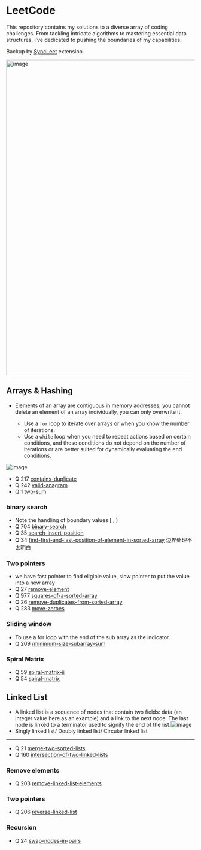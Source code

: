 # LeetCode

This repository contains my solutions to a diverse array of coding challenges. From tackling intricate algorithms to mastering essential data structures, I’ve dedicated to pushing the boundaries of my capabilities.

Backup by [SyncLeet](https://chromewebstore.google.com/detail/syncleet/maoikpiiondffkjfhjgdcfjklnmadhfk) extension.

<img width="840" alt="image" src="https://github.com/user-attachments/assets/e1380ad0-d590-4c1c-a106-ace7bb6b93c7" />



## Arrays & Hashing
- Elements of an array are contiguous in memory addresses; you cannot delete an element of an array individually, you can only overwrite it.


  - Use a `for` loop to iterate over arrays or when you know the number of iterations.
  - Use a `while` loop when you need to repeat actions based on certain conditions, and these conditions do not depend on the number of iterations or are better suited for dynamically evaluating the end conditions.
 
![image](https://github.com/user-attachments/assets/6754a108-3469-4e87-94a4-6c6898c78d65)

- Q 217 [contains-duplicate](https://leetcode.com/problems/contains-duplicate/description/)
- Q 242 [valid-anagram](https://leetcode.com/problems/valid-anagram/description/)
- Q 1 [two-sum](https://leetcode.com/problems/two-sum/description/)


### binary search
- Note the handling of boundary values [ , )
- Q 704 [binary-search](https://leetcode.com/problems/binary-search/description/)
- Q 35 [search-insert-position](https://leetcode.com/problems/search-insert-position/description/)
- Q 34 [find-first-and-last-position-of-element-in-sorted-array](https://leetcode.com/problems/find-first-and-last-position-of-element-in-sorted-array/description/) 边界处理不太明白

### Two pointers
- we have fast pointer to find eligible value, slow pointer to put the value into a new array
- Q 27 [remove-element](https://leetcode.com/problems/remove-element/description/)
- Q 977 [squares-of-a-sorted-array](https://leetcode.com/problems/squares-of-a-sorted-array/description/)
- Q 26 [remove-duplicates-from-sorted-array](https://leetcode.com/problems/remove-duplicates-from-sorted-array/description/)
- Q 283 [move-zeroes](https://leetcode.com/problems/move-zeroes/description/?envType=study-plan-v2&envId=top-100-liked)

### Sliding window
- To use a for loop with the end of the sub array as the indicator.
- Q 209 [/minimum-size-subarray-sum](https://leetcode.com/problems/minimum-size-subarray-sum/description/)

### Spiral Matrix
- Q 59 [spiral-matrix-ii](https://leetcode.com/problems/spiral-matrix-ii/description/)
- Q 54 [spiral-matrix](https://leetcode.com/problems/spiral-matrix/description/)

## Linked List
- A linked list is a sequence of nodes that contain two fields: data (an integer value here as an example) and a link to the next node. The last node is linked to a terminator used to signify the end of the list.![image](https://github.com/user-attachments/assets/02147483-4ced-40b8-9ae2-85c13994085f)
- Singly linked list/ Doubly linked list/ Circular linked list
---
- Q 21 [merge-two-sorted-lists](https://leetcode.com/problems/merge-two-sorted-lists/description/?envType=study-plan-v2&envId=top-100-liked)
- Q 160 [intersection-of-two-linked-lists](https://leetcode.com/problems/intersection-of-two-linked-lists/description/)


### Remove elements
- Q 203 [remove-linked-list-elements](https://leetcode.com/problems/remove-linked-list-elements/description/)

### Two pointers
- Q 206 [reverse-linked-list](https://leetcode.com/problems/reverse-linked-list/description/)

### Recursion
- Q 24 [swap-nodes-in-pairs](https://leetcode.com/problems/swap-nodes-in-pairs/description/)






